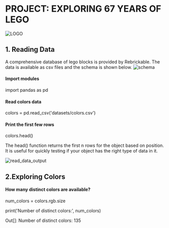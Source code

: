 # PROJECT: EXPLORING 67 YEARS OF LEGO
![LOGO](https://github.com/sichensong-99/My-Analysis-Projects/blob/master/Pics/LOGO.png)
## 1. Reading Data
A comprehensive database of lego blocks is provided by Rebrickable. The data is available as csv files and the schema is shown below.
![schema](https://github.com/sichensong-99/My-Analysis-Projects/blob/master/Pics/schema.png)

#### Import modules

import pandas as pd

#### Read colors data

colors = pd.read_csv('datasets/colors.csv')

#### Print the first few rows

colors.head()

The head() function returns the first n rows for the object based on position. It is useful for quickly testing if your object has the right type of data in it.


![read_data_output](https://github.com/sichensong-99/My-Analysis-Projects/blob/master/Pics/read_data_output.png)

## 2.Exploring Colors

#### How many distinct colors are available?

num_colors = colors.rgb.size

print('Number of distinct colors:', num_colors)

Out[]: Number of distinct colors: 135

